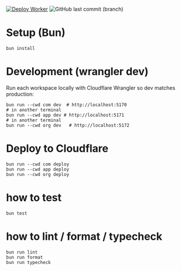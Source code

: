 [![Deploy Worker](https://github.com/seahal/umaxica-app-edge/actions/workflows/deploy.yaml/badge.svg?branch=main)](https://github.com/seahal/umaxica-app-edge/actions/workflows/deploy.yaml) ![GitHub last commit (branch)](https://img.shields.io/github/last-commit/seahal/umaxica-app-edge/main)

# Setup (Bun)

```
bun install
```

# Development (wrangler dev)

Run each workspace locally with Cloudflare Wrangler so dev matches production:

```
bun run --cwd com dev  # http://localhost:5170
# in another terminal
bun run --cwd app dev # http://localhost:5171
# in another terminal
bun run --cwd org dev   # http://localhost:5172
```

# Deploy to Cloudflare

```
bun run --cwd com deploy
bun run --cwd app deploy
bun run --cwd org deploy
```

# how to test

```
bun test
```

# how to lint / format / typecheck

```
bun run lint
bun run format
bun run typecheck
```
